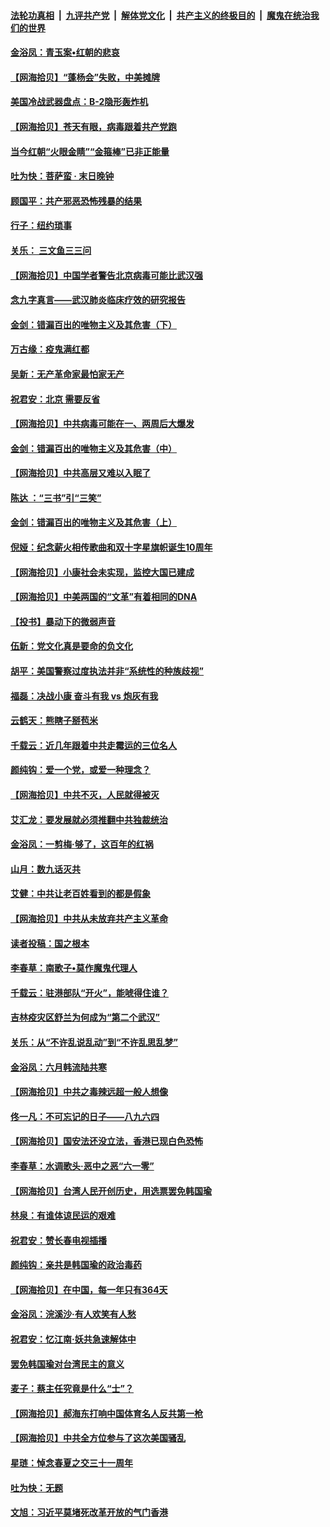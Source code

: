 ####  [法轮功真相](../../../../basic/blob/master/README.md?t=06201631) &nbsp;|&nbsp; [九评共产党](../../../../9ping.md/blob/master/README.md?t=06201631) &nbsp;|&nbsp; [解体党文化](../../../../jtdwh.md/blob/master/README.md?t=06201631)  &nbsp;|&nbsp; [共产主义的终极目的](../../../../gczydzjmd.md/blob/master/README.md?t=06201631) &nbsp;|&nbsp; [魔鬼在统治我们的世界](../../../../mgztzwmdsj.md/blob/master/README.md?t=06201631) 

#### [金浴凤：青玉案•红朝的悲哀](../pages/nsc993/n12199650.md?t=06201631) 

#### [【网海拾贝】“蓬杨会”失败，中美摊牌](../pages/nsc993/n12199598.md?t=06201631) 

#### [美国冷战武器盘点：B-2隐形轰炸机](../pages/nsc993/n12199226.md?t=06201631) 

#### [【网海拾贝】苍天有眼，病毒跟着共产党跑](../pages/nsc993/n12197648.md?t=06201631) 

#### [当今红朝“火眼金睛”“金箍棒”已非正能量](../pages/nsc993/n12196834.md?t=06201631) 

#### [吐为快：菩萨蛮 · 末日晚钟](../pages/nsc993/n12196689.md?t=06201631) 

#### [顾国平：共产邪恶恐怖残暴的结果](../pages/nsc993/n12195238.md?t=06201631) 

#### [行子：纽约琐事](../pages/nsc993/n12194752.md?t=06201631) 

#### [关乐： 三文鱼三三问](../pages/nsc993/n12194626.md?t=06201631) 

#### [【网海拾贝】中国学者警告北京病毒可能比武汉强](../pages/nsc993/n12193964.md?t=06201631) 

#### [念九字真言——武汉肺炎临床疗效的研究报告](../pages/nsc993/n12190804.md?t=06201631) 

#### [金剑：错漏百出的唯物主义及其危害（下）](../pages/nsc993/n12191909.md?t=06201631) 

#### [万古缘：疫鬼满红都](../pages/nsc993/n12191847.md?t=06201631) 

#### [吴新：无产革命家最怕家无产](../pages/nsc993/n12191806.md?t=06201631) 

#### [祝君安：北京 需要反省](../pages/nsc993/n12191766.md?t=06201631) 

#### [【网海拾贝】中共病毒可能在一、两周后大爆发](../pages/nsc993/n12190517.md?t=06201631) 

#### [金剑：错漏百出的唯物主义及其危害（中）](../pages/nsc993/n12188778.md?t=06201631) 

#### [【网海拾贝】中共高层又难以入眠了](../pages/nsc993/n12188425.md?t=06201631) 

#### [陈达 ：“三书”引“三笑”](../pages/nsc993/n12187929.md?t=06201631) 

#### [金剑：错漏百出的唯物主义及其危害（上）](../pages/nsc993/n12186502.md?t=06201631) 

#### [倪娅：纪念薪火相传歌曲和双十字星旗帜诞生10周年](../pages/nsc993/n12186439.md?t=06201631) 

#### [【网海拾贝】小康社会未实现，监控大国已建成](../pages/nsc993/n12185468.md?t=06201631) 

#### [【网海拾贝】中美两国的“文革”有着相同的DNA](../pages/nsc993/n12184487.md?t=06201631) 

#### [【投书】暴动下的微弱声音](../pages/nsc993/n12183493.md?t=06201631) 

#### [伍新：党文化真是要命的负文化](../pages/nsc993/n12182742.md?t=06201631) 

#### [胡平：美国警察过度执法并非“系统性的种族歧视”](../pages/nsc993/n12182713.md?t=06201631) 

#### [福磊：决战小康 奋斗有我 vs 炮灰有我](../pages/nsc993/n12182693.md?t=06201631) 

#### [云鹤天：熊瞎子掰苞米](../pages/nsc993/n12182680.md?t=06201631) 

#### [千载云：近几年跟着中共走霉运的三位名人](../pages/nsc993/n12182649.md?t=06201631) 

#### [颜纯钩：爱一个党，或爱一种理念？](../pages/nsc993/n12182640.md?t=06201631) 

#### [【网海拾贝】中共不灭，人民就得被灭](../pages/nsc993/n12180698.md?t=06201631) 

#### [艾汇龙：要发展就必须推翻中共独裁统治](../pages/nsc993/n12180647.md?t=06201631) 

#### [金浴凤：一剪梅·够了，这百年的红祸](../pages/nsc993/n12180002.md?t=06201631) 

#### [山月：数九话灭共](../pages/nsc993/n12179940.md?t=06201631) 

#### [艾健：中共让老百姓看到的都是假象](../pages/nsc993/n12179778.md?t=06201631) 

#### [【网海拾贝】中共从未放弃共产主义革命](../pages/nsc993/n12176687.md?t=06201631) 

#### [读者投稿：国之根本](../pages/nsc993/n12176662.md?t=06201631) 

#### [李春草：南歌子•莫作魔鬼代理人](../pages/nsc993/n12176610.md?t=06201631) 

#### [千载云：驻港部队“开火”，能唬得住谁？](../pages/nsc993/n12176028.md?t=06201631) 

#### [吉林疫灾区舒兰为何成为“第二个武汉”](../pages/nsc993/n12172816.md?t=06201631) 

#### [关乐：从“不许乱说乱动”到“不许乱思乱梦”](../pages/nsc993/n12174760.md?t=06201631) 

#### [金浴凤：六月韩流陆共寒](../pages/nsc993/n12174739.md?t=06201631) 

#### [【网海拾贝】中共之毒辣远超一般人想像](../pages/nsc993/n12174574.md?t=06201631) 

#### [佟一凡：不可忘记的日子——八九六四](../pages/nsc993/n12174371.md?t=06201631) 

#### [【网海拾贝】国安法还没立法，香港已现白色恐怖](../pages/nsc993/n12172467.md?t=06201631) 

#### [李春草：水调歌头·恶中之恶“六一零”](../pages/nsc993/n12171662.md?t=06201631) 

#### [【网海拾贝】台湾人民开创历史，用选票罢免韩国瑜](../pages/nsc993/n12169412.md?t=06201631) 

#### [林泉：有谁体谅民运的艰难](../pages/nsc993/n12169204.md?t=06201631) 

#### [祝君安：赞长春电视插播](../pages/nsc993/n12168998.md?t=06201631) 

#### [颜纯钩：亲共是韩国瑜的政治毒药](../pages/nsc993/n12168959.md?t=06201631) 

#### [【网海拾贝】在中国，每一年只有364天](../pages/nsc993/n12167508.md?t=06201631) 

#### [金浴凤：浣溪沙·有人欢笑有人愁](../pages/nsc993/n12167017.md?t=06201631) 

#### [祝君安：忆江南·妖共急速解体中](../pages/nsc993/n12166832.md?t=06201631) 

#### [罢免韩国瑜对台湾民主的意义](../pages/nsc993/n12166720.md?t=06201631) 

#### [麦子：蔡主任究竟是什么“士”？](../pages/nsc993/n12166126.md?t=06201631) 

#### [【网海拾贝】郝海东打响中国体育名人反共第一枪](../pages/nsc993/n12165325.md?t=06201631) 

#### [【网海拾贝】中共全方位参与了这次美国骚乱](../pages/nsc993/n12163491.md?t=06201631) 

#### [星琏：悼念春夏之交三十一周年](../pages/nsc993/n12162360.md?t=06201631) 

#### [吐为快：无题](../pages/nsc993/n12162106.md?t=06201631) 

#### [文旭：习近平莫堵死改革开放的气门香港](../pages/nsc993/n12157461.md?t=06201631) 

